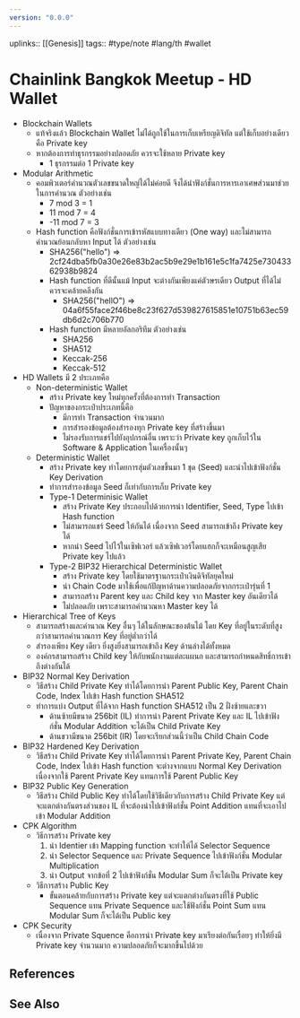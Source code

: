 ```yaml
---
version: "0.0.0"
---
```

uplinks:: [[Genesis]]
tags:: #type/note #lang/th #wallet
# Chainlink Bangkok Meetup - HD Wallet
- Blockchain Wallets
	- แท้จริงแล้ว Blockchain Wallet ไม่ได้ถูกใช้ในการเก็บเหรียญดิจิทัล แต่ใช้เก็บอย่างเดียวคือ Private key
	- หากต้องการทำธุรกรรมอย่างปลอดภัย ควรจะใช้หลาย Private key 
		- 1  ธุรกรรมต่อ 1 Private key
- Modular Arithmetic
	- คอมพิวเตอร์คำนวณตัวเลขขนาดใหญ่ได้ไม่ค่อยดี จึงได้นำฟังก์ชั่นการหารเอาเศษส่วนมาช่วยในการคำนวณ ตัวอย่างเช่น
		- 7 mod 3 = 1
		- 11 mod 7 = 4
		- -11 mod 7 = 3
	- Hash function คือฟังก์ชั่นการเข้ารหัสแบบทางเดียว (One way) และไม่สามารถคำนวณย้อนกลับหา Input ได้ ตัวอย่างเช่น
		- SHA256("hello") => 2cf24dba5fb0a30e26e83b2ac5b9e29e1b161e5c1fa7425e73043362938b9824
		- Hash function ที่ดีนั้นแม้ Input จะต่างกันเพียงแค่ตัวษรเดียว Output ที่ได้ไม่ควรจะคล้ายคลีงกัน
			- SHA256("hellO") => 04a6f55face2f46be8c23f627d539827615851e10751b63ec59db6d2c706b770
		- Hash function มีหลายอัลกอริทึม ตัวอย่างเช่น
			- SHA256
			- SHA512
			- Keccak-256
			- Keccak-512
- HD Wallets มี 2 ประเภทคือ
	- Non-deterministic Wallet
		- สร้าง Private key ใหม่ทุกครั้งที่ต้องการทำ Transaction
		- ปัญหาของกระเป๋าประเภทนี้คือ
			- มีการทำ Transaction จำนวนมาก
			- การสำรองข้อมูลต้องสำรองทุก Private key ที่สร้างขึ้นมา
			- ไม่รองรับการแชร์ไปยังอุปกรณ์อื่น เพราะว่า Private key ถูกเก็บไว้ใน Software & Application ในเครื่องนั้นๆ
	- Deterministic Wallet 
		- สร้าง Private key ทำโดยการสุ่มตัวเลขขึ้นมา 1 ชุด (Seed) และนำไปเข้าฟังก์ชั่น Key Derivation 
		- ทำการสำรองข้อมูล Seed ก็เท่ากับการเก็บ Private key
		- Type-1 Determinisic Wallet
			- สร้าง Private Key ประกอบไปด้วยการนำ Identifier, Seed, Type ไปเข้า Hash function
			- ไม่สามารถแชร์ Seed ให้กันได้ เนื่องจาก Seed สามารถเข้าถึง Private key ได้
			- หากนำ Seed ไปไว้ในเซิฟเวอร์ แล้วเซิฟเวอร์โดยแฮกก็จะเหมือนสูญเสีย Private key ไปแล้ว
		- Type-2 BIP32 Hierarchical Deterministic Wallet
			- สร้าง Private key โดยใช้มาตรฐานกระเป๋าเงินดิจิทัลยุคใหม่
			- นำ Chain Code มาใช้เพื่อแก้ปัญหาด้านความปลอดภัยจากกระเป๋ารุ่นที่ 1
			- สามารถสร้าง Parent key และ Child key จาก Master key อันเดียวได้
			- ไม่ปลอดภัย เพราะสามารถคำนวณหา Master key ได้
- Hierarchical Tree of Keys
	- สามารถสร้างและคำนวณ Key อื่นๆ ได้ในลักษณะของต้นไม้ โดย Key ที่อยู่ในระดับที่สูงกว่าสามารถคำนวณการ Key ที่อยู่ต่ำกว่าได้
	- สำรองเพียง Key เดียว ยิ่งสูงยิ่งสามารถเข้าถึง Key ด้านล่างได้ทั้งหมด
	- องค์กรสามารถสร้าง Child key ให้กับพนักงานแต่ละแผนก และสามารถกำหนดสิทธิ์การเข้าถึงต่างกันได้
- BIP32 Normal Key Derivation
	- วิธีสร้าง Child Private Key ทำได้โดยการนำ Parent Public Key, Parent Chain Code, Index ไปเข้า Hash function SHA512
	- ทำการแบ่ง Output ที่ได้จาก Hash function SHA512 เป็น 2 ฝั่งซ้ายและขวา
		- ด้านซ้ายมีขนาด 256bit (IL) ทำการนำ Parent Private Key และ IL ไปเข้าฟังก์ชั่น Modular Addition จะได้เป็น Child Private Key
		- ด้านขวามีขนาด 256bit (IR) โดยจะเรียกส่วนนี้ว่าเป็น Child Chain Code
- BIP32 Hardened Key Derivation
	- วิธีสร้าง Child Private Key ทำได้โดยการนำ Parent Private Key, Parent Chain Code, Index ไปเข้า Hash function จะต่างจากแบบ Normal Key Derivation เนื่องจากใช้ Parent Private Key แทนการใช้ Parent Public Key
- BIP32 Public Key Generation
	- วิธีสร้าง Child Public Key ทำได้โดยใช้วิธีเดียวกับการสร้าง Child Private Key แต่จะแตกต่างกันตรงส่วนของ IL ที่จะต้องนำไปเข้าฟังก์ชั่น Point Addition แทนที่จะเอาไปเข้า Modular Addition
- CPK Algorithm
	- วิธีการสร้าง Private key
		1. นำ Identier เข้า Mapping function จะทำให้ได้ Selector Sequence
		2. นำ Selector Sequence และ Private Sequence ไปเข้าฟังก์ชั่น Modular Multiplication
		3. นำ Output จากข้อที่ 2 ไปเข้าฟังก์ชั่น Modular Sum ก็จะได้เป็น Private key
	- วิธีการสร้าง Public Key
		- ขั้นตอนคล้ายกับการสร้าง Private key แต่จะแตกต่างกันตรงที่ใช้ Public Sequence แทน Private Sequence และใช้ฟังก์ชั่น Point Sum แทน Modular Sum ก็จะได้เป็น Public key 
- CPK Security
	- เนื่องจาก Private Squence คือการนำ Private key มาเรียงต่อกันเรื่อยๆ ทำให้ยิ่งมี Private key จำนวนมาก ความปลอดภัยก็จะมากขึ้นไปด้วย

## References

## See Also
